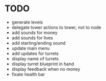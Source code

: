 # TODO

- generate levels
- delegate tower actions to tower, not to node
- add sounds for money
- add sounds for lives
- add starting/ending sound
- update main menu
- add updates for turrets
- display name of turrets
- display turret blueprint in hand
- display feedback when no money
- fixate health bar
